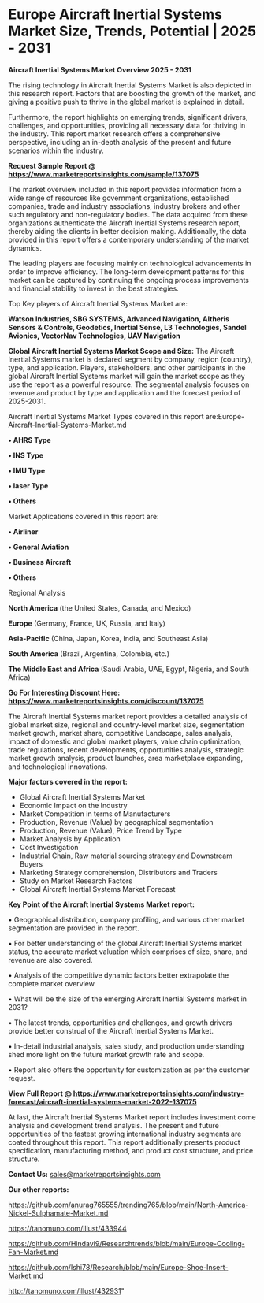 # Europe Aircraft Inertial Systems Market Size, Trends, Potential | 2025 - 2031

<Strong> Aircraft Inertial Systems Market Overview 2025 - 2031</strong>

The rising technology in Aircraft Inertial Systems Market is also depicted in this research report. Factors that are boosting the growth of the market, and giving a positive push to thrive in the global market is explained in detail.

Furthermore, the report highlights on emerging trends, significant drivers, challenges, and opportunities, providing all necessary data for thriving in the industry. This report market research offers a comprehensive perspective, including an in-depth analysis of the present and future scenarios within the industry.

<strong>Request Sample Report @ <a href=https://www.marketreportsinsights.com/sample/137075>https://www.marketreportsinsights.com/sample/137075</a></strong>

The market overview included in this report provides information from a wide range of resources like government organizations, established companies, trade and industry associations, industry brokers and other such regulatory and non-regulatory bodies. The data acquired from these organizations authenticate the Aircraft Inertial Systems research report, thereby aiding the clients in better decision making. Additionally, the data provided in this report offers a contemporary understanding of the market dynamics.

The leading players are focusing mainly on technological advancements in order to improve efficiency. The long-term development patterns for this market can be captured by continuing the ongoing process improvements and financial stability to invest in the best strategies.

Top Key players of Aircraft Inertial Systems Market are:

<strong>Watson Industries, SBG SYSTEMS, Advanced Navigation, Altheris Sensors & Controls, Geodetics, Inertial Sense, L3 Technologies, Sandel Avionics, VectorNav Technologies, UAV Navigation</strong>

<strong><b>Global Aircraft Inertial Systems Market Scope and Size:</b></strong>
The Aircraft Inertial Systems market is declared segment by company, region (country), type, and application. Players, stakeholders, and other participants in the global Aircraft Inertial Systems market will gain the market scope as they use the report as a powerful resource. The segmental analysis focuses on revenue and product by type and application and the forecast period of 2025-2031.

Aircraft Inertial Systems Market Types covered in this report are:Europe-Aircraft-Inertial-Systems-Market.md


<strong>• AHRS Type

• INS Type

• IMU Type

• laser Type

• Others</strong>

Market Applications covered in this report are:

<strong>• Airliner

• General Aviation

• Business Aircraft

• Others</strong> 

Regional Analysis

<strong>North America</strong> (the United States, Canada, and Mexico)

<strong>Europe</strong> (Germany, France, UK, Russia, and Italy)

<strong>Asia-Pacific</strong> (China, Japan, Korea, India, and Southeast Asia)

<strong>South America</strong> (Brazil, Argentina, Colombia, etc.)

<strong>The Middle East and Africa</strong> (Saudi Arabia, UAE, Egypt, Nigeria, and South Africa)

<strong>Go For Interesting Discount Here: <a href=https://www.marketreportsinsights.com/discount/137075>https://www.marketreportsinsights.com/discount/137075</a></strong>

The Aircraft Inertial Systems market report provides a detailed analysis of global market size, regional and country-level market size, segmentation market growth, market share, competitive Landscape, sales analysis, impact of domestic and global market players, value chain optimization, trade regulations, recent developments, opportunities analysis, strategic market growth analysis, product launches, area marketplace expanding, and technological innovations.

<strong><b>Major factors covered in the report:</b></strong>
<ul>
  <li>Global Aircraft Inertial Systems Market </li>
  <li>Economic Impact on the Industry</li>
  <li>Market Competition in terms of Manufacturers</li>
  <li>Production, Revenue (Value) by geographical segmentation</li>
  <li>Production, Revenue (Value), Price Trend by Type</li>
  <li>Market Analysis by Application</li>
  <li>Cost Investigation</li>
  <li>Industrial Chain, Raw material sourcing strategy and Downstream Buyers</li>
  <li>Marketing Strategy comprehension, Distributors and Traders</li>
  <li>Study on Market Research Factors</li>
  <li>Global Aircraft Inertial Systems Market Forecast</li>
</ul>

<strong><b>Key Point of the Aircraft Inertial Systems Market report:</b></strong>

• Geographical distribution, company profiling, and various other market segmentation are provided in the report.

• For better understanding of the global Aircraft Inertial Systems market status, the accurate market valuation which comprises of size, share, and revenue are also covered.

• Analysis of the competitive dynamic factors better extrapolate the complete market overview

• What will be the size of the emerging Aircraft Inertial Systems market in 2031?

• The latest trends, opportunities and challenges, and growth drivers provide better construal of the Aircraft Inertial Systems Market.

• In-detail industrial analysis, sales study, and production understanding shed more light on the future market growth rate and scope.

• Report also offers the opportunity for customization as per the customer request.

<strong><b>View Full Report @ <a href=https://www.marketreportsinsights.com/industry-forecast/aircraft-inertial-systems-market-2022-137075>https://www.marketreportsinsights.com/industry-forecast/aircraft-inertial-systems-market-2022-137075</a></b></strong>


At last, the Aircraft Inertial Systems Market report includes investment come analysis and development trend analysis. The present and future opportunities of the fastest growing international industry segments are coated throughout this report. This report additionally presents product specification, manufacturing method, and product cost structure, and price structure.

<strong>Contact Us:</strong>
sales@marketreportsinsights.com

<strong>Our other reports:</strong>

<a href=https://github.com/anurag765555/trending765/blob/main/North-America-Nickel-Sulphamate-Market.md>https://github.com/anurag765555/trending765/blob/main/North-America-Nickel-Sulphamate-Market.md</a>

<a href=https://tanomuno.com/illust/433944>https://tanomuno.com/illust/433944</a>

<a href=https://github.com/Hindavi9/Researchtrends/blob/main/Europe-Cooling-Fan-Market.md>https://github.com/Hindavi9/Researchtrends/blob/main/Europe-Cooling-Fan-Market.md</a>

<a href=https://github.com/Ishi78/Research/blob/main/Europe-Shoe-Insert-Market.md>https://github.com/Ishi78/Research/blob/main/Europe-Shoe-Insert-Market.md</a>

<a href=http://tanomuno.com/illust/432931>http://tanomuno.com/illust/432931</a>"
